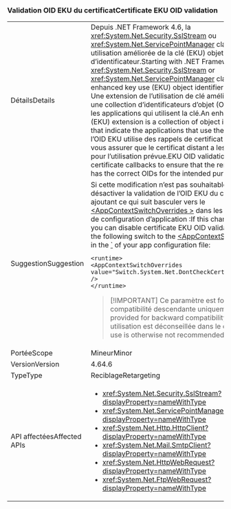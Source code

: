 ### <a name="certificate-eku-oid-validation"></a><span data-ttu-id="23980-101">Validation OID EKU du certificat</span><span class="sxs-lookup"><span data-stu-id="23980-101">Certificate EKU OID validation</span></span>

|   |   |
|---|---|
|<span data-ttu-id="23980-102">Détails</span><span class="sxs-lookup"><span data-stu-id="23980-102">Details</span></span>|<span data-ttu-id="23980-103">Depuis .NET Framework 4.6, la <xref:System.Net.Security.SslStream> ou <xref:System.Net.ServicePointManager> classes valident une utilisation améliorée de la clé (EKU) objet (OID) d’identificateur.</span><span class="sxs-lookup"><span data-stu-id="23980-103">Starting with .NET Framework 4.6, the <xref:System.Net.Security.SslStream> or <xref:System.Net.ServicePointManager> classes perform enhanced key use (EKU) object identifier (OID) validation.</span></span> <span data-ttu-id="23980-104">Une extension de l’utilisation de clé améliorée (EKU) est une collection d’identificateurs d’objet (OID) qui indiquent les applications qui utilisent la clé.</span><span class="sxs-lookup"><span data-stu-id="23980-104">An enhanced key usage (EKU) extension is a collection of object identifiers (OIDs) that indicate the applications that use the key.</span></span> <span data-ttu-id="23980-105">Validation de l’OID EKU utilise des rappels de certificat à distance pour vous assurer que le certificat distant a les OID corrects pour l’utilisation prévue.</span><span class="sxs-lookup"><span data-stu-id="23980-105">EKU OID validation uses remote certificate callbacks to ensure that the remote certificate has the correct OIDs for the intended purpose.</span></span>|
|<span data-ttu-id="23980-106">Suggestion</span><span class="sxs-lookup"><span data-stu-id="23980-106">Suggestion</span></span>|<span data-ttu-id="23980-107">Si cette modification n’est pas souhaitable, vous pouvez désactiver la validation de l’OID EKU du certificat en ajoutant ce qui suit basculer vers le [ \<AppContextSwitchOverrides >](~/docs/framework/configure-apps/file-schema/runtime/appcontextswitchoverrides-element.md) dans les [ \` ](~/docs/framework/configure-apps/file-schema/runtime/runtime-element.md) de votre fichier de configuration d’application :</span><span class="sxs-lookup"><span data-stu-id="23980-107">If this change is undesirable, you can disable certificate EKU OID validation by adding the following switch to the [\<AppContextSwitchOverrides>](~/docs/framework/configure-apps/file-schema/runtime/appcontextswitchoverrides-element.md) in the [\`](~/docs/framework/configure-apps/file-schema/runtime/runtime-element.md) of your app configuration file:</span></span><pre><code class="language-xml">&lt;runtime&gt;&#13;&#10;&lt;AppContextSwitchOverrides&#13;&#10;value=&quot;Switch.System.Net.DontCheckCertificateEKUs=true&quot; /&gt;&#13;&#10;&lt;/runtime&gt;&#13;&#10;</code></pre> <blockquote> [!IMPORTANT] <span data-ttu-id="23980-108">Ce paramètre est fourni pour la compatibilité descendante uniquement.</span><span class="sxs-lookup"><span data-stu-id="23980-108">This setting is provided for backward compatibility only.</span></span> <span data-ttu-id="23980-109">Son utilisation est déconseillée dans le cas contraire.</span><span class="sxs-lookup"><span data-stu-id="23980-109">Its use is otherwise not recommended.</span></span></blockquote> |
|<span data-ttu-id="23980-110">Portée</span><span class="sxs-lookup"><span data-stu-id="23980-110">Scope</span></span>|<span data-ttu-id="23980-111">Mineur</span><span class="sxs-lookup"><span data-stu-id="23980-111">Minor</span></span>|
|<span data-ttu-id="23980-112">Version</span><span class="sxs-lookup"><span data-stu-id="23980-112">Version</span></span>|<span data-ttu-id="23980-113">4.6</span><span class="sxs-lookup"><span data-stu-id="23980-113">4.6</span></span>|
|<span data-ttu-id="23980-114">Type</span><span class="sxs-lookup"><span data-stu-id="23980-114">Type</span></span>|<span data-ttu-id="23980-115">Reciblage</span><span class="sxs-lookup"><span data-stu-id="23980-115">Retargeting</span></span>|
|<span data-ttu-id="23980-116">API affectées</span><span class="sxs-lookup"><span data-stu-id="23980-116">Affected APIs</span></span>|<ul><li><xref:System.Net.Security.SslStream?displayProperty=nameWithType></li><li><xref:System.Net.ServicePointManager?displayProperty=nameWithType></li><li><xref:System.Net.Http.HttpClient?displayProperty=nameWithType></li><li><xref:System.Net.Mail.SmtpClient?displayProperty=nameWithType></li><li><xref:System.Net.HttpWebRequest?displayProperty=nameWithType></li><li><xref:System.Net.FtpWebRequest?displayProperty=nameWithType></li></ul>|

